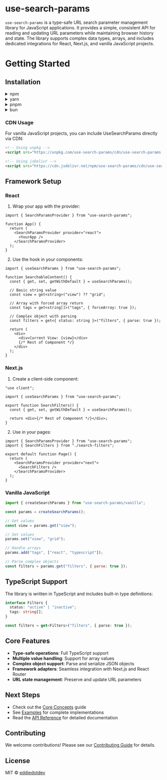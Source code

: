 # use-search-params

`use-search-params` is a type-safe URL search parameter management library for JavaScript applications. It provides a simple, consistent API for reading and updating URL parameters while maintaining browser history and state. The library supports complex data types, arrays, and includes dedicated integrations for React, Next.js, and vanilla JavaScript projects.

# Getting Started

## Installation

<details>
<summary>npm</summary>

```bash
npm install use-search-params
```

</details>

<details>
<summary>yarn</summary>

```bash
yarn add use-search-params
```

</details>

<details>
<summary>pnpm</summary>

```bash
pnpm add use-search-params
```

</details>

<details>
<summary>bun</summary>

```bash
bun add use-search-params
```

</details>

### CDN Usage

For vanilla JavaScript projects, you can include UseSearchParams directly via CDN:

```html
<!-- Using unpkg -->
<script src="https://unpkg.com/use-search-params/cdn/use-search-params.iife.min.js"></script>

<!-- Using jsDelivr -->
<script src="https://cdn.jsdelivr.net/npm/use-search-params/cdn/use-search-params.iife.min.js"></script>
```

## Framework Setup

### React

1. Wrap your app with the provider:

```tsx
import { SearchParamsProvider } from "use-search-params";

function App() {
  return (
    <SearchParamsProvider provider="react">
      <YourApp />
    </SearchParamsProvider>
  );
}
```

2. Use the hook in your components:

```tsx
import { useSearchParams } from "use-search-params";

function SearchableContent() {
  const { get, set, getWithDefault } = useSearchParams();

  // Basic string value
  const view = get<string>("view") ?? "grid";

  // Array with forced array return
  const tags = get<string[]>("tags", { forceArray: true });

  // Complex object with parsing
  const filters = get<{ status: string }>("filters", { parse: true });

  return (
    <div>
      <div>Current View: {view}</div>
      {/* Rest of Component */}
    </div>
  );
}
```

### Next.js

1. Create a client-side component:

```tsx
"use client";

import { useSearchParams } from "use-search-params";

export function SearchFilters() {
  const { get, set, getWithDefault } = useSearchParams();

  return <div>{/* Rest of Component */}</div>;
}
```

2. Use in your pages:

```tsx
import { SearchParamsProvider } from "use-search-params";
import { SearchFilters } from "./search-filters";

export default function Page() {
  return (
    <SearchParamsProvider provider="next">
      <SearchFilters />
    </SearchParamsProvider>
  );
}
```

### Vanilla JavaScript

```javascript
import { createSearchParams } from "use-search-params/vanilla";

const params = createSearchParams();

// Get values
const view = params.get("view");

// Set values
params.set("view", "grid");

// Handle arrays
params.add("tags", ["react", "typescript"]);

// Parse complex objects
const filters = params.get("filters", { parse: true });
```

## TypeScript Support

The library is written in TypeScript and includes built-in type definitions:

```typescript
interface Filters {
  status: "active" | "inactive";
  tags: string[];
}

const filters = get<Filters>("filters", { parse: true });
```

## Core Features

- **Type-safe operations**: Full TypeScript support
- **Multiple value handling**: Support for array values
- **Complex object support**: Parse and serialize JSON objects
- **Framework adapters**: Seamless integration with Next.js and React Router
- **URL state management**: Preserve and update URL parameters

## Next Steps

- Check out the [Core Concepts](./docs/core-concepts.md) guide
- See [Examples](./examples) for complete implementations
- Read the [API Reference](./docs/api-reference.md) for detailed documentation

## Contributing

We welcome contributions! Please see our [Contributing Guide](./docs/CONTRIBUTING.md) for details.

## License

MIT © [eddiedotdev](https://github.com/eddiedotdev)
